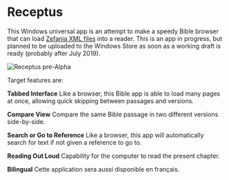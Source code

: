 # Receptus
This Windows universal app is an attempt to make a speedy Bible browser that can load [Zefania XML files](https://sourceforge.net/projects/zefania-sharp/files/) into a reader. This is an app in progress, but planned to be uploaded to the Windows Store as soon as a working draft is ready (probably after July 2019).

![Receptus pre-Alpha](https://i.pinimg.com/originals/b4/1a/d6/b41ad6a760800d3a54acbb6231556d49.jpg)

Target features are:

**Tabbed Interface**
Like a browser, this Bible app is able to load many pages at once, allowing quick skipping between passages and versions.

**Compare View**
Compare the same Bible passage in two different versions side-by-side.

**Search or Go to Reference**
Like a browser, this app will automatically search for text if not given a reference to go to.

**Reading Out Loud**
Capability for the computer to read the present chapter.

**Bilingual**
Cette application sera aussi disponible en français.
